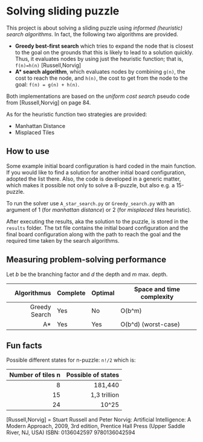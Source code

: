 # Solving sliding puzzle
This project is about solving a sliding puzzle using _informed (heuristic) search algorithms_.
In fact, the following two algorithms are provided.
* **Greedy best-first search** which tries to expand the node that is closest to the goal on the grounds that this is likely to lead to a solution quickly. 
Thus, it evaluates nodes by using just the
heuristic function; that is, `f(n)=h(n)` [Russell,Norvig]
* **A\* search algorithm**, which evaluates nodes by combining `g(n)`, the cost to reach the node, and `h(n)`, the cost
to get from the node to the goal: `f(n) = g(n) + h(n)`.

Both implementations are based on the _uniform cost search_ pseudo code from [Russell,Norvig] on page 84.

As for the heuristic function two strategies are provided: 
* Manhattan Distance
* Misplaced Tiles 


## How to use
Some example initial board configuration is hard coded in the main function. 
If you would like to find a solution for another initial board configuration, adopted the list there.
Also, the code is developed in a generic matter, which makes it possible not only to solve a 8-puzzle, but also e.g. a 15-puzzle. 

To run the solver use `A_star_search.py` or `Greedy_search.py` with an argument of 1 (for _manhattan distance_) or 2 (for _misplaced tiles_ heuristic).

After executing the results, aka the solution to the puzzle, is stored in the `results` folder. 
The txt file contains the initial board configuration and the final board configuration along with the path to reach the goal and the required time taken by the search algorithms.

## Measuring problem-solving performance
Let _b_ be the branching factor and _d_ the depth and _m_ max. depth.

|Algorithmus|Complete|Optimal|Space and time complexity|
|---:|---|---|---|
|Greedy Search|Yes|No|O(b^m)|O(b^m)|
|A*|Yes|Yes|O(b^d) (worst-case)||

## Fun facts
Possible different states for n-puzzle: `n!/2` which is:

|Number of tiles n|Possible of states|
|---:|---:|
|8|181,440|
|15|1,3 trillion|
|24|10^25|


[Russell,Norvig] = Stuart Russell and Peter Norvig: Artificial Intelligence: A Modern Approach, 2009, 3rd edition, Prentice Hall Press (Upper Saddle River, NJ, USA) ISBN: 0136042597 9780136042594 

